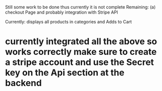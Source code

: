 Still some work to be done thus currently it is not complete
Remaining:
     (a) checkout Page and probably integration with Stripe API

Currently: displays all products in categories and Adds to Cart  

# currently integrated all the above so works correctly make sure to create a stripe account and use the Secret key on the Api section at the backend